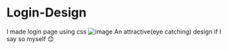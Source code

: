 # Login-Design
I made login page using css 
![image](https://github.com/isseidevil/Login-Design/assets/149817970/ab0a39a8-8091-432d-96d9-689ad62aa976)
An attractive(eye catching) design if I say so myself 😊
